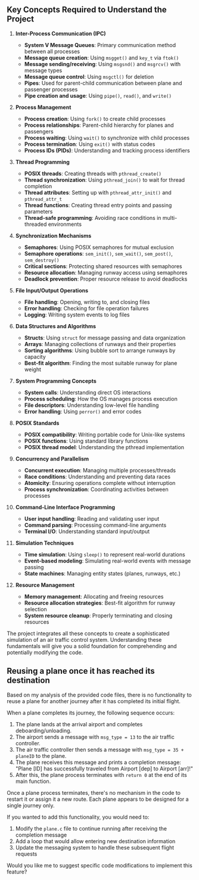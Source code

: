 
## Key Concepts Required to Understand the Project

1. **Inter-Process Communication (IPC)**
   - **System V Message Queues**: Primary communication method between all processes
   - **Message queue creation**: Using `msgget()` and `key_t` via `ftok()`
   - **Message sending/receiving**: Using `msgsnd()` and `msgrcv()` with message types
   - **Message queue control**: Using `msgctl()` for deletion
   - **Pipes**: Used for parent-child communication between plane and passenger processes
   - **Pipe creation and usage**: Using `pipe()`, `read()`, and `write()`

2. **Process Management**
   - **Process creation**: Using `fork()` to create child processes
   - **Process relationships**: Parent-child hierarchy for planes and passengers
   - **Process waiting**: Using `wait()` to synchronize with child processes
   - **Process termination**: Using `exit()` with status codes
   - **Process IDs (PIDs)**: Understanding and tracking process identifiers

3. **Thread Programming**
   - **POSIX threads**: Creating threads with `pthread_create()`
   - **Thread synchronization**: Using `pthread_join()` to wait for thread completion
   - **Thread attributes**: Setting up with `pthread_attr_init()` and `pthread_attr_t`
   - **Thread functions**: Creating thread entry points and passing parameters
   - **Thread-safe programming**: Avoiding race conditions in multi-threaded environments

4. **Synchronization Mechanisms**
   - **Semaphores**: Using POSIX semaphores for mutual exclusion
   - **Semaphore operations**: `sem_init()`, `sem_wait()`, `sem_post()`, `sem_destroy()`
   - **Critical sections**: Protecting shared resources with semaphores
   - **Resource allocation**: Managing runway access using semaphores
   - **Deadlock prevention**: Proper resource release to avoid deadlocks

5. **File Input/Output Operations**
   - **File handling**: Opening, writing to, and closing files
   - **Error handling**: Checking for file operation failures
   - **Logging**: Writing system events to log files

6. **Data Structures and Algorithms**
   - **Structs**: Using `struct` for message passing and data organization
   - **Arrays**: Managing collections of runways and their properties
   - **Sorting algorithms**: Using bubble sort to arrange runways by capacity
   - **Best-fit algorithm**: Finding the most suitable runway for plane weight

7. **System Programming Concepts**
   - **System calls**: Understanding direct OS interactions
   - **Process scheduling**: How the OS manages process execution
   - **File descriptors**: Understanding low-level file handling
   - **Error handling**: Using `perror()` and error codes

8. **POSIX Standards**
   - **POSIX compatibility**: Writing portable code for Unix-like systems
   - **POSIX functions**: Using standard library functions
   - **POSIX thread model**: Understanding the pthread implementation

9. **Concurrency and Parallelism**
   - **Concurrent execution**: Managing multiple processes/threads
   - **Race conditions**: Understanding and preventing data races
   - **Atomicity**: Ensuring operations complete without interruption
   - **Process synchronization**: Coordinating activities between processes

10. **Command-Line Interface Programming**
    - **User input handling**: Reading and validating user input
    - **Command parsing**: Processing command-line arguments
    - **Terminal I/O**: Understanding standard input/output

11. **Simulation Techniques**
    - **Time simulation**: Using `sleep()` to represent real-world durations
    - **Event-based modeling**: Simulating real-world events with message passing
    - **State machines**: Managing entity states (planes, runways, etc.)

12. **Resource Management**
    - **Memory management**: Allocating and freeing resources
    - **Resource allocation strategies**: Best-fit algorithm for runway selection
    - **System resource cleanup**: Properly terminating and closing resources

The project integrates all these concepts to create a sophisticated simulation of an air traffic control system. Understanding these fundamentals will give you a solid foundation for comprehending and potentially modifying the code.



## Reusing a plane once it has reached its destination

Based on my analysis of the provided code files, there is no functionality to reuse a plane for another journey after it has completed its initial flight.

When a plane completes its journey, the following sequence occurs:

1. The plane lands at the arrival airport and completes deboarding/unloading.
2. The airport sends a message with `msg_type = 13` to the air traffic controller.
3. The air traffic controller then sends a message with `msg_type = 35 + planeID` to the plane.
4. The plane receives this message and prints a completion message: "Plane [ID] has successfully traveled from Airport [dep] to Airport [arr]!"
5. After this, the plane process terminates with `return 0` at the end of its main function.

Once a plane process terminates, there's no mechanism in the code to restart it or assign it a new route. Each plane appears to be designed for a single journey only.

If you wanted to add this functionality, you would need to:

1. Modify the `plane.c` file to continue running after receiving the completion message
2. Add a loop that would allow entering new destination information
3. Update the messaging system to handle these subsequent flight requests

Would you like me to suggest specific code modifications to implement this feature?